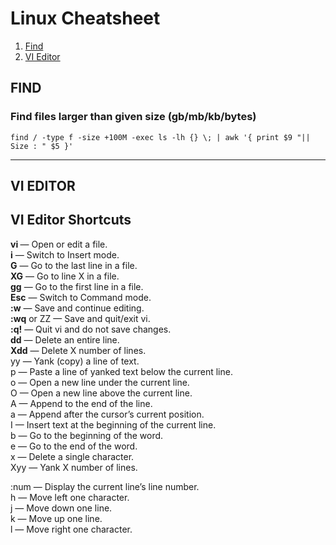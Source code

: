 # Linux Cheatsheet 

1. [ Find ](#find)
2. [ VI Editor ](#vieditor)

<a name="find"></a>
## FIND
### Find files larger than given size (gb/mb/kb/bytes) 
```
find / -type f -size +100M -exec ls -lh {} \; | awk '{ print $9 "|| Size : " $5 }'
```

---

<a name="vieditor"></a>
## VI EDITOR  
## VI Editor Shortcuts 

**vi <filename>** — Open or edit a file.  
**i** — Switch to Insert mode.  
**G** — Go to the last line in a file.  
**XG** — Go to line X in a file.  
**gg** — Go to the first line in a file.  
**Esc** — Switch to Command mode.   
**:w** — Save and continue editing.  
**:wq** or ZZ — Save and quit/exit vi.  
**:q!** — Quit vi and do not save changes.  
**dd** — Delete an entire line.   
**Xdd** — Delete X number of lines.  
yy — Yank (copy) a line of text.   
p — Paste a line of yanked text below the current line.  
o — Open a new line under the current line.  
O — Open a new line above the current line.  
A — Append to the end of the line.  
a — Append after the cursor’s current position.  
I — Insert text at the beginning of the current line.  
b — Go to the beginning of the word.  
e — Go to the end of the word.  
x — Delete a single character.  
Xyy — Yank X number of lines.  

:num — Display the current line’s line number.  
h — Move left one character.  
j — Move down one line.   
k — Move up one line.  
l — Move right one character. 
